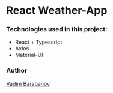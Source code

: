 # React Weather-App

### Technologies used in this project:

-   React + Typescript
-   Axios
-   Material-UI

### Author

[Vadim Barabanov](https://vadim-barabanov.netlify.app)
